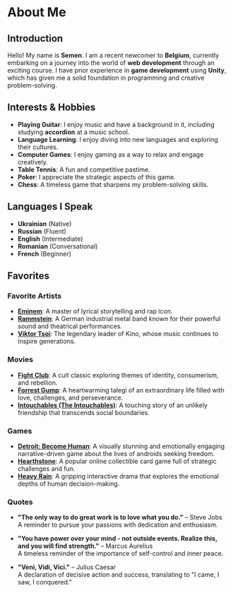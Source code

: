 # About Me

## Introduction

Hello! My name is **Semen**. I am a recent newcomer to **Belgium**, currently
embarking on a journey into the world of **web development** through an exciting
course. I have prior experience in **game development** using **Unity**, which
has given me a solid foundation in programming and creative problem-solving.

## Interests & Hobbies

- **Playing Guitar**: I enjoy music and have a background in it, including
  studying **accordion** at a music school.
- **Language Learning**: I enjoy diving into new languages and exploring their
  cultures.
- **Computer Games**: I enjoy gaming as a way to relax and engage creatively.
- **Table Tennis**: A fun and competitive pastime.
- **Poker**: I appreciate the strategic aspects of this game.
- **Chess**: A timeless game that sharpens my problem-solving skills.

## Languages I Speak

- **Ukrainian** (Native)
- **Russian** (Fluent)
- **English** (Intermediate)
- **Romanian** (Conversational)
- **French** (Beginner)

## Favorites

### Favorite Artists

- **[Eminem](https://open.spotify.com/artist/7dGJo4pcD2V6oG8kP0tJRR)**: A master
  of lyrical storytelling and rap icon.
- **[Rammstein](https://open.spotify.com/artist/6wWVKhxIU2cEi0K81v7HvP)**: A
  German industrial metal band known for their powerful sound and theatrical
  performances.
- **[Viktor Tsoi](https://open.spotify.com/artist/5dkaoBvUK2mfpRfTMy3eCD)**: The
  legendary leader of Kino, whose music continues to inspire generations.

### Movies

- **[Fight Club](https://www.imdb.com/title/tt0137523/)**: A cult classic
  exploring themes of identity, consumerism, and rebellion.
- **[Forrest Gump](https://www.imdb.com/title/tt0109830/)**: A heartwarming
  talegi of an extraordinary life filled with love, challenges, and
  perseverance.
- **[Intouchables (The Intouchables)](https://www.imdb.com/title/tt1675434/)**:
  A touching story of an unlikely friendship that transcends social boundaries.

### Games

- **[Detroit: Become Human](https://www.quanticdream.com/en/detroit-become-human)**:
  A visually stunning and emotionally engaging narrative-driven game about the
  lives of androids seeking freedom.
- **[Hearthstone](https://playhearthstone.com/)**: A popular online collectible
  card game full of strategic challenges and fun.
- **[Heavy Rain](https://www.quanticdream.com/en/heavy-rain)**: A gripping
  interactive drama that explores the emotional depths of human decision-making.

### Quotes

- **"The only way to do great work is to love what you do."** – Steve Jobs  
  A reminder to pursue your passions with dedication and enthusiasm.

- **"You have power over your mind - not outside events. Realize this, and you
  will find strength."** – Marcus Aurelius  
  A timeless reminder of the importance of self-control and inner peace.

- **"Veni, Vidi, Vici."** – Julius Caesar  
  A declaration of decisive action and success, translating to "I came, I saw, I
  conquered."

